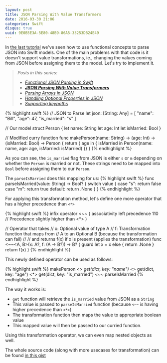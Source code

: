 ```yaml
---
layout: post
title: JSON Parsing With Value Transformers
date: 2016-03-30 21:06
categories: Swift
disqus: true
uuid: 9E0B5E3A-5E80-48B9-86A5-33253DB24E49
---
```


In [the last tutorial](http://bhargavg.com/swift/2016/03/29/functional-json-parsing-in-swift.html) we've seen how to use functional concepts to parse JSON into Swift models. One of the main problems with that code is it doesn't support value transformations, ie., changing the values coming from JSON before assigning them to the model. Let's try to implement it.

<blockquote>
  <em>Posts in this series:</em>
  <ul>
    <li><em><a href="http://bhargavg.com/swift/2016/03/29/functional-json-parsing-in-swift.html">Functional JSON Parsing in Swift</a></em></li>
    <li><em><strong><a href="http://bhargavg.com/swift/2016/03/30/json-parsing-with-value-transformers.html">JSON Parsing With Value Transformers</a></strong></em></li>
    <li><em><a href="http://bhargavg.com/swift/2016/04/05/parsing-arrays-in-json.html">Parsing Arrays in JSON</a></em></li>
    <li><em><a href="http://bhargavg.com/swift/2016/04/07/handling-optional-properties-in-json.html">Handling Optional Properties in JSON</a></em></li>
    <li><em><a href="http://bhargavg.com/swift/2016/04/08/supporting-keypaths-json-parsing.html">Supporting keypaths</a></em></li>
  </ul>
</blockquote>

{% highlight swift %}
// JSON to Parse
let json: [String: Any] = [
    "name": "Bill",
    "age": 47,
    "is_married": "s"
]

// Our model
struct Person {
    let name: String
    let age: Int
    let isMarried: Bool
}

// Modified curry function
func makePerson(name: String) -> (age: Int) -> (isMarried: Bool) -> Person {
    return { age in { isMarried in
        Person(name: name, age: age, isMarried: isMarried)
    }}
}
{% endhighlight %}

As you can see, the `is_married` flag from JSON is either `s` or `m` depending on whether the `Person` is married or not. These strings need to be mapped into `Bool` before assigning them to our `Person`.

The `parseIsMarried` does this mapping for us:
{% highlight swift %}
func parseIsMarried(value: String) -> Bool? {
    switch value {
    case "s":
        return false
    case "m":
        return true
    default:
        return .None
    }
}
{% endhighlight %}

For applying this transformation method, let's define one more operator that has a higher precedence than `<*>`

{% highlight swift %}
infix operator <~~ {
    associativity left
    precedence 110  // Precedence slightly higher than <*>
}

// Operator that takes
//      x: Optional value of type A
//      f: Transformation function that maps from 
//         A to an Optional B (because the transformation can fail)
//
// and returns f(x) if x is present (applies the transformation)
func <~~<A, B>(x: A?, f: (A -> B?)) -> B? {
    guard let x = x else {
        return .None
    }
    return f(x)
}
{% endhighlight %}

This newly defined operator can be used as follows:

{% highlight swift %}
makePerson <*> get(dict, key: "name")
           <*> get(dict, key: "age")
           <*> get(dict, key: "is_married")  <~~ parseIsMarried
{% endhighlight %}

The way it works is:

- `get` function will retrieve the `is_married` value from JSON as a `String`
- This value is passed to `parseIsMarried` function (because `<~~` is having higher precedence than `<*>`)
- The transformation function then maps the value to appropriate boolean value
- This mapped value will then be passed to our curried function.

Using this transformation operator, we can even map nested objects as well.

The whole source code (along with more usecases for transformation) can be found [in this gist](https://gist.github.com/bhargavg/66d77a8b162740bc70999de3a9376389)
